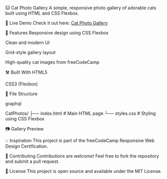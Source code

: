 🐱 Cat Photo Gallery
A simple, responsive photo gallery of adorable cats built using HTML and CSS Flexbox.

🚀 Live Demo
Check it out here: [Cat Photo Gallery](https://victormaluki21.github.io/CatPhotos/)

📸 Features
Responsive design using CSS Flexbox

Clean and modern UI

Grid-style gallery layout

High-quality cat images from freeCodeCamp

🛠️ Built With
HTML5

CSS3 (Flexbox)

📂 File Structure

graphql

CatPhotos/
├── index.html      # Main HTML page
└── styles.css      # Styling using CSS Flexbox

📷 Gallery Preview

💡 Inspiration
This project is part of the freeCodeCamp Responsive Web Design Certification.

🤝 Contributing
Contributions are welcome! Feel free to fork the repository and submit a pull request.

📄 License
This project is open source and available under the MIT License.

